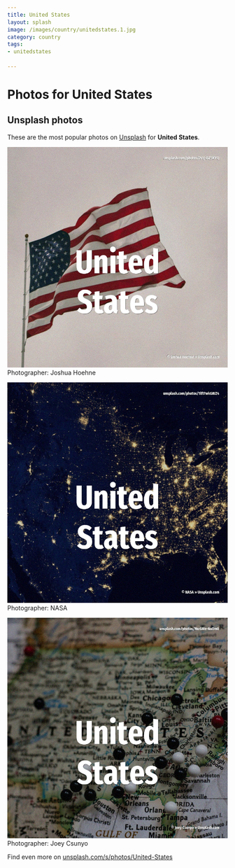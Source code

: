 ```yaml
---
title: United States
layout: splash
image: /images/country/unitedstates.1.jpg
category: country
tags:
- unitedstates

---
```

# Photos for United States
 
## Unsplash photos
These are the most popular photos on [Unsplash](https://unsplash.com) for **United States**.
 
![United States](/images/country/unitedstates.1.jpg)
Photographer:  Joshua Hoehne
 
![United States](/images/country/unitedstates.2.jpg)
Photographer:  NASA
 
![United States](/images/country/unitedstates.3.jpg)
Photographer:  Joey Csunyo
 
Find even more on [unsplash.com/s/photos/United-States](https://unsplash.com/s/photos/United-States)
 
